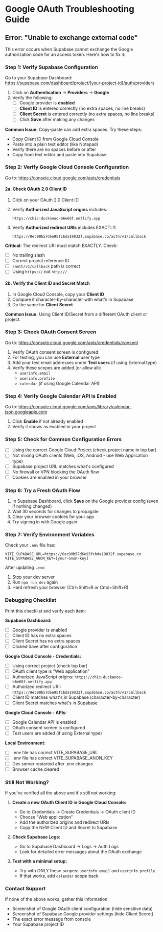 # Google OAuth Troubleshooting Guide

## Error: "Unable to exchange external code"

This error occurs when Supabase cannot exchange the Google authorization code for an access token. Here's how to fix it:

### Step 1: Verify Supabase Configuration

Go to your Supabase Dashboard: https://supabase.com/dashboard/project/[your-project-id]/auth/providers

1. Click on **Authentication** → **Providers** → **Google**
2. Verify the following:
   - [ ] Google provider is **enabled**
   - [ ] **Client ID** is entered correctly (no extra spaces, no line breaks)
   - [ ] **Client Secret** is entered correctly (no extra spaces, no line breaks)
   - [ ] Click **Save** after making any changes

**Common Issue:** Copy-paste can add extra spaces. Try these steps:
- Copy Client ID from Google Cloud Console
- Paste into a plain text editor (like Notepad)
- Verify there are no spaces before or after
- Copy from text editor and paste into Supabase

### Step 2: Verify Google Cloud Console Configuration

Go to: https://console.cloud.google.com/apis/credentials

#### 2a. Check OAuth 2.0 Client ID

1. Click on your OAuth 2.0 Client ID
2. Verify **Authorized JavaScript origins** includes:
   ```
   https://chic-duckanoo-b6e66f.netlify.app
   ```

3. Verify **Authorized redirect URIs** includes EXACTLY:
   ```
   https://0ec90b57d6e95fcbda19832f.supabase.co/auth/v1/callback
   ```

**Critical:** The redirect URI must match EXACTLY. Check:
- [ ] No trailing slash
- [ ] Correct project reference ID
- [ ] `/auth/v1/callback` path is correct
- [ ] Using `https://` not `http://`

#### 2b. Verify the Client ID and Secret Match

1. In Google Cloud Console, copy your **Client ID**
2. Compare it character-by-character with what's in Supabase
3. Do the same for **Client Secret**

**Common Issue:** Using Client ID/Secret from a different OAuth client or project.

### Step 3: Check OAuth Consent Screen

Go to: https://console.cloud.google.com/apis/credentials/consent

1. Verify OAuth consent screen is configured
2. For testing, you can use **External** user type
3. Add your test email addresses under **Test users** (if using External type)
4. Verify these scopes are added (or allow all):
   - `userinfo.email`
   - `userinfo.profile`
   - `calendar` (if using Google Calendar API)

### Step 4: Verify Google Calendar API is Enabled

Go to: https://console.cloud.google.com/apis/library/calendar-json.googleapis.com

1. Click **Enable** if not already enabled
2. Verify it shows as enabled in your project

### Step 5: Check for Common Configuration Errors

- [ ] Using the correct Google Cloud Project (check project name in top bar)
- [ ] Not mixing OAuth clients (Web, iOS, Android - use Web Application type)
- [ ] Supabase project URL matches what's configured
- [ ] No firewall or VPN blocking the OAuth flow
- [ ] Cookies are enabled in your browser

### Step 6: Try a Fresh OAuth Flow

1. In Supabase Dashboard, click **Save** on the Google provider config (even if nothing changed)
2. Wait 30 seconds for changes to propagate
3. Clear your browser cookies for your app
4. Try signing in with Google again

### Step 7: Verify Environment Variables

Check your `.env` file has:
```
VITE_SUPABASE_URL=https://0ec90b57d6e95fcbda19832f.supabase.co
VITE_SUPABASE_ANON_KEY=[your-anon-key]
```

After updating `.env`:
1. Stop your dev server
2. Run `npm run dev` again
3. Hard refresh your browser (Ctrl+Shift+R or Cmd+Shift+R)

### Debugging Checklist

Print this checklist and verify each item:

**Supabase Dashboard:**
- [ ] Google provider is enabled
- [ ] Client ID has no extra spaces
- [ ] Client Secret has no extra spaces
- [ ] Clicked Save after configuration

**Google Cloud Console - Credentials:**
- [ ] Using correct project (check top bar)
- [ ] OAuth client type is "Web application"
- [ ] Authorized JavaScript origins: `https://chic-duckanoo-b6e66f.netlify.app`
- [ ] Authorized redirect URI: `https://0ec90b57d6e95fcbda19832f.supabase.co/auth/v1/callback`
- [ ] Client ID matches what's in Supabase (character-by-character)
- [ ] Client Secret matches what's in Supabase

**Google Cloud Console - APIs:**
- [ ] Google Calendar API is enabled
- [ ] OAuth consent screen is configured
- [ ] Test users are added (if using External type)

**Local Environment:**
- [ ] .env file has correct VITE_SUPABASE_URL
- [ ] .env file has correct VITE_SUPABASE_ANON_KEY
- [ ] Dev server restarted after .env changes
- [ ] Browser cache cleared

### Still Not Working?

If you've verified all the above and it's still not working:

1. **Create a new OAuth Client ID in Google Cloud Console:**
   - Go to Credentials → Create Credentials → OAuth client ID
   - Choose "Web application"
   - Add the authorized origins and redirect URIs
   - Copy the NEW Client ID and Secret to Supabase

2. **Check Supabase Logs:**
   - Go to Supabase Dashboard → Logs → Auth Logs
   - Look for detailed error messages about the OAuth exchange

3. **Test with a minimal setup:**
   - Try with ONLY these scopes: `userinfo.email` and `userinfo.profile`
   - If that works, add `calendar` scope back

### Contact Support

If none of the above works, gather this information:
- Screenshot of Google OAuth client configuration (hide sensitive data)
- Screenshot of Supabase Google provider settings (hide Client Secret)
- The exact error message from console
- Your Supabase project ID
